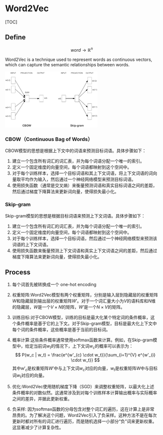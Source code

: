 # Word2Vec

[TOC]

## Define

$$
word \to \mathbb R^n
$$

Word2Vec is a technique used to represent words as continuous vectors, which can capture the semantic relationships between words.

<img src="assets/R3hsF.png" alt="machine learning - What is the point of having a dense layer in a ..." style="zoom: 50%;" />

### CBOW（Continuous Bag of Words）

CBOW模型的思想是根据上下文中的词语来预测目标词语。具体步骤如下：

1. 建立一个包含所有词汇的词汇表，并为每个词语分配一个唯一的索引。
2. 定义一个固定维度的向量空间，每个词语都映射到这个空间中。
3. 对于每个训练样本，选择一个目标词语和其上下文词语，将上下文词语的词向量取平均作为输入，然后通过一个神经网络模型来预测目标词语。
4. 使用损失函数（通常是交叉熵）来衡量预测词语和真实目标词语之间的差距，然后通过梯度下降算法来更新词向量，使得损失最小化。

### Skip-gram

Skip-gram模型的思想是根据目标词语来预测上下文词语。具体步骤如下：

1. 建立一个包含所有词汇的词汇表，并为每个词语分配一个唯一的索引。
2. 定义一个固定维度的向量空间，每个词语都映射到这个空间中。
3. 对于每个训练样本，选择一个目标词语，然后通过一个神经网络模型来预测该词语的上下文词语。
4. 使用损失函数来衡量预测上下文词语和真实上下文词语之间的差距，然后通过梯度下降算法来更新词向量，使得损失最小化。

## Process

1. 每个词首先被转换成一个 one-hot encoding

2. 权重矩阵:Word2Vec模型有两个权重矩阵，分别是输入层到隐藏层的权重矩阵$W$和隐藏层到输出层的权重矩阵$W'$。对于一个词汇量大小为$V$的语料库和$N$维的隐藏层，$W$是一个$V \times N$的矩阵，$W'$是一个$N \times V$的矩阵。

3. 训练目标:对于CBOW模型，训练的目标是最大化某个特定词的条件概率，这个条件概率是基于它的上下文。对于Skip-gram模型，目标是最大化上下文中每个词的条件概率，这些概率是基于当前的目标词。

4. 概率计算:这些条件概率通常使用softmax函数来计算。例如，在Skip-gram模型中，给定当前词$w_t$的情况下，上下文词$w_c$的概率可以表示为：
$$
P(w_c | w_t) = \frac{e^{w'_{c} \cdot w_t}}{\sum_{i=1}^{V} e^{w'_{i} \cdot w_t}}
$$
其中$w'_{c}$是权重矩阵$W'$中与上下文词$w_c$对应的向量，$w_t$是权重矩阵$W$中与目标词$w_t$对应的向量。

5. 优化:Word2Vec使用随机梯度下降（SGD）来调整权重矩阵，以最大化上述条件概率的对数似然。这通常涉及到对每个训练样本计算输出概率与实际概率之间的差异，并据此更新权重。

6. 负采样: 因为softmax函数的分母包含对整个词汇的遍历，这在计算上是非常昂贵的。为了解决这个问题，Word2Vec引入了负采样。这种方法不是在每次更新时都对所有的词汇进行遍历，而是随机选择一小部分“负”词来更新权重。这显著减少了计算复杂性。

